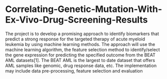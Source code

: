 # Correlating-Genetic-Mutation-With-Ex-Vivo-Drug-Screening-Results
The project is to develop a promising approach to identify biomarkers that predict a strong response for the targeted therapy of acute myeloid leukemia by using machine learning methods. The approach will use the machine learning algorithm, the feature selection method to identify/select the gene expression for predicting the specified outcome from the BEAT AML datasets[1]. The BEAT AML is the largest to date dataset that offers AML samples like genomic, drug response data, etc. The implementation may include data pre-processing, feature selection and evaluation

